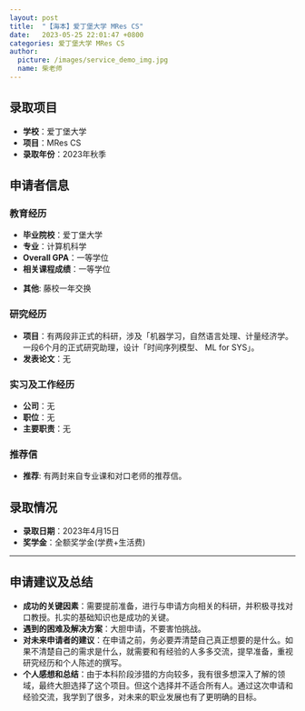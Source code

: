 ```yaml
---
layout: post
title:  "【海本】爱丁堡大学 MRes CS"
date:   2023-05-25 22:01:47 +0800
categories: 爱丁堡大学 MRes CS
author:
  picture: /images/service_demo_img.jpg
  name: 柴老师
---
```


## 录取项目
- **学校**：爱丁堡大学
- **项目**：MRes CS
- **录取年份**：2023年秋季

## 申请者信息
### 教育经历
- **毕业院校**：爱丁堡大学
- **专业**：计算机科学
- **Overall GPA**：一等学位
- **相关课程成绩**：一等学位
 <!-- 其他教育经历、如有 -->
- **其他**: 藤校一年交换
 

### 研究经历
- **项目**：有两段非正式的科研，涉及「机器学习，自然语言处理、计量经济学。一段6个月的正式研究助理，设计「时间序列模型、 ML for SYS」。
- **发表论文**：无

### 实习及工作经历
- **公司**：无
- **职位**：无
- **主要职责**：无

### 推荐信
- **推荐**: 有两封来自专业课和对口老师的推荐信。

## 录取情况
- **录取日期**：2023年4月15日
- **奖学金**：全额奖学金(学费+生活费)
  
---

## 申请建议及总结

- **成功的关键因素**：需要提前准备，进行与申请方向相关的科研，并积极寻找对口教授。扎实的基础知识也是成功的关键。
- **遇到的困难及解决方案**：大胆申请，不要害怕挑战。
- **对未来申请者的建议**：在申请之前，务必要弄清楚自己真正想要的是什么。如果不清楚自己的需求是什么，就需要和有经验的人多多交流，提早准备，重视研究经历和个人陈述的撰写。
- **个人感想和总结**：由于本科阶段涉猎的方向较多，我有很多想深入了解的领域，最终大胆选择了这个项目。但这个选择并不适合所有人。通过这次申请和经验交流，我学到了很多，对未来的职业发展也有了更明确的目标。
